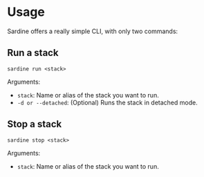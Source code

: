 # Usage

Sardine offers a really simple CLI, with only two commands:

## Run a stack

```
sardine run <stack>
```

Arguments:

* `stack`: Name or alias of the stack you want to run.
* `-d or --detached`: (Optional) Runs the stack in detached mode.

## Stop a stack

```
sardine stop <stack>
```

Arguments:

* `stack`: Name or alias of the stack you want to run.
